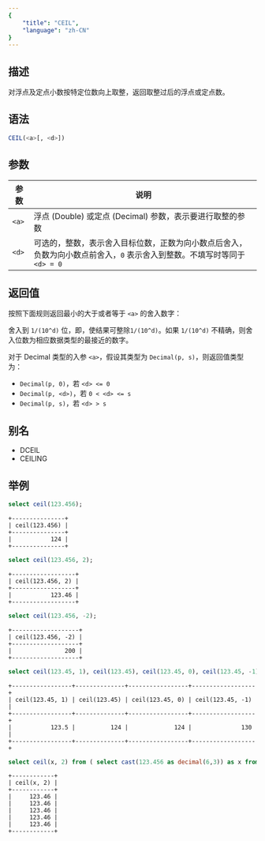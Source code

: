 ```yaml
---
{
    "title": "CEIL",
    "language": "zh-CN"
}
---
```


## 描述

对浮点及定点小数按特定位数向上取整，返回取整过后的浮点或定点数。

## 语法

```sql
CEIL(<a>[, <d>])
```

## 参数

| 参数 | 说明 |
| -- | -- |
| `<a>` | 浮点 (Double) 或定点 (Decimal) 参数，表示要进行取整的参数 |
| `<d>` | 可选的，整数，表示舍入目标位数，正数为向小数点后舍入，负数为向小数点前舍入，`0` 表示舍入到整数。不填写时等同于 `<d> = 0` |

## 返回值

按照下面规则返回最小的大于或者等于 `<a>` 的舍入数字：

舍入到 `1/(10^d)` 位，即，使结果可整除`1/(10^d)`。如果 `1/(10^d)` 不精确，则舍入位数为相应数据类型的最接近的数字。

对于 Decimal 类型的入参 `<a>`，假设其类型为 `Decimal(p, s)`，则返回值类型为：

- `Decimal(p, 0)`，若 `<d> <= 0`
- `Decimal(p, <d>)`，若 `0 < <d> <= s`
- `Decimal(p, s)`，若 `<d> > s`

## 别名

- DCEIL
- CEILING

## 举例

```sql
select ceil(123.456);
```

```text
+---------------+
| ceil(123.456) |
+---------------+
|           124 |
+---------------+
```

```sql
select ceil(123.456, 2);
```

```text
+------------------+
| ceil(123.456, 2) |
+------------------+
|           123.46 |
+------------------+
```

```sql
select ceil(123.456, -2);
```

```text
+-------------------+
| ceil(123.456, -2) |
+-------------------+
|               200 |
+-------------------+
```

```sql
select ceil(123.45, 1), ceil(123.45), ceil(123.45, 0), ceil(123.45, -1);
```

```text
+-----------------+--------------+-----------------+------------------+
| ceil(123.45, 1) | ceil(123.45) | ceil(123.45, 0) | ceil(123.45, -1) |
+-----------------+--------------+-----------------+------------------+
|           123.5 |          124 |             124 |              130 |
+-----------------+--------------+-----------------+------------------+
```

```sql
select ceil(x, 2) from ( select cast(123.456 as decimal(6,3)) as x from numbers("number"="5") )t;
```

```text
+------------+
| ceil(x, 2) |
+------------+
|     123.46 |
|     123.46 |
|     123.46 |
|     123.46 |
|     123.46 |
+------------+
```
